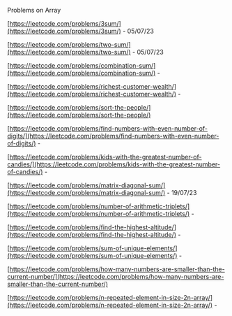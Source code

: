 Problems on Array

[https://leetcode.com/problems/3sum/](https://leetcode.com/problems/3sum/) - 05/07/23

[https://leetcode.com/problems/two-sum/](https://leetcode.com/problems/two-sum/) - 05/07/23

[https://leetcode.com/problems/combination-sum/](https://leetcode.com/problems/combination-sum/) -

[https://leetcode.com/problems/richest-customer-wealth/](https://leetcode.com/problems/richest-customer-wealth/) -

[https://leetcode.com/problems/sort-the-people/](https://leetcode.com/problems/sort-the-people/)

[https://leetcode.com/problems/find-numbers-with-even-number-of-digits/](https://leetcode.com/problems/find-numbers-with-even-number-of-digits/) -

[https://leetcode.com/problems/kids-with-the-greatest-number-of-candies/](https://leetcode.com/problems/kids-with-the-greatest-number-of-candies/) -

[https://leetcode.com/problems/matrix-diagonal-sum/](https://leetcode.com/problems/matrix-diagonal-sum/) - 19/07/23

[https://leetcode.com/problems/number-of-arithmetic-triplets/](https://leetcode.com/problems/number-of-arithmetic-triplets/) -

[https://leetcode.com/problems/find-the-highest-altitude/](https://leetcode.com/problems/find-the-highest-altitude/) -

[https://leetcode.com/problems/sum-of-unique-elements/](https://leetcode.com/problems/sum-of-unique-elements/) -

[https://leetcode.com/problems/how-many-numbers-are-smaller-than-the-current-number/](https://leetcode.com/problems/how-many-numbers-are-smaller-than-the-current-number/)

[https://leetcode.com/problems/n-repeated-element-in-size-2n-array/](https://leetcode.com/problems/n-repeated-element-in-size-2n-array/) -
